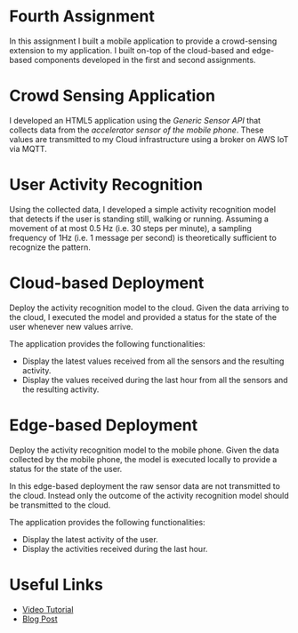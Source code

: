 # Fourth Assignment
In this assignment I built a mobile application to provide a crowd-sensing extension to my application. I built on-top of the cloud-based and edge-based components developed in the first and second assignments.

# Crowd Sensing Application
I developed an HTML5 application using the *Generic Sensor API* that collects data from the *accelerator sensor of the mobile phone*.
These values are transmitted to my Cloud infrastructure using a broker on AWS IoT via MQTT.

# User Activity Recognition
Using the collected data, I developed a simple activity recognition model that detects if the user is standing still, walking or running.
Assuming a movement of at most 0.5 Hz (i.e. 30 steps per minute), a sampling frequency of 1Hz (i.e. 1 message per second) is theoretically sufficient to recognize the pattern.

# Cloud-based Deployment
Deploy the activity recognition model to the cloud. Given the data arriving to the cloud, I executed the model and provided a status for the state of the user whenever new values arrive.

The application provides the following functionalities:
- Display the latest values received from all the sensors and the resulting activity.
- Display the values received during the last hour from all the sensors and the resulting activity.

# Edge-based Deployment
Deploy the activity recognition model to the mobile phone. Given the data collected by the mobile phone, the model is executed locally to provide a status for the state of the user.

In this edge-based deployment the raw sensor data are not transmitted to the cloud. Instead only the outcome of the activity recognition model should be transmitted to the cloud.

The application provides the following functionalities:
- Display the latest activity of the user.
- Display the activities received during the last hour.

# Useful Links
- [Video Tutorial](https://www.youtube.com/watch?v=B7Le8f8re7Y)
- [Blog Post](https://www.hackster.io/francesco-ottaviani/crowdsensing-application-with-generic-sensor-api-and-aws-b5a827)
